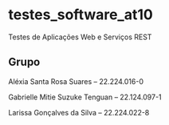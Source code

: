 # testes_software_at10
Testes de Aplicações Web e Serviços REST   

## Grupo  
Aléxia Santa Rosa Suares – 22.224.016-0

Gabrielle Mitie Suzuke Tenguan – 22.124.097-1

Larissa Gonçalves da Silva – 22.224.022-8

